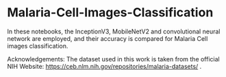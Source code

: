 # Malaria-Cell-Images-Classification
In these notebooks, the InceptionV3, MobileNetV2 and convolutional neural network are employed, and their accuracy is compared for Malaria Cell images classification.

Acknowledgements:
The dataset used in this work is taken from the official NIH Website: https://ceb.nlm.nih.gov/repositories/malaria-datasets/ .
